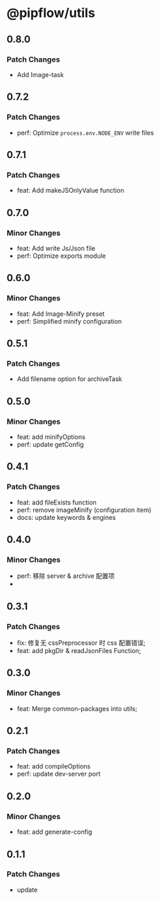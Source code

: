 # @pipflow/utils

## 0.8.0

### Patch Changes

- Add Image-task

## 0.7.2

### Patch Changes

- perf: Optimize `process.env.NODE_ENV` write files

## 0.7.1

### Patch Changes

- feat: Add makeJSOnlyValue function

## 0.7.0

### Minor Changes

- feat: Add write Js/Json file
- perf: Optimize exports module

## 0.6.0

### Minor Changes

- feat: Add Image-Minify preset
- perf: Simplified minify configuration

## 0.5.1

### Patch Changes

- Add filename option for archiveTask

## 0.5.0

### Minor Changes

- feat: add minifyOptions
- perf: update getConfig

## 0.4.1

### Patch Changes

- feat: add fileExists function
- perf: remove imageMinify (configuration item)
- docs: update keywords & engines

## 0.4.0

### Minor Changes

- perf: 移除 server & archive 配置项
-

## 0.3.1

### Patch Changes

- fix: 修复无 cssPreprocessor 时 css 配置错误;
- feat: add pkgDir & readJsonFiles Function;

## 0.3.0

### Minor Changes

- feat: Merge common-packages into utils;

## 0.2.1

### Patch Changes

- feat: add compileOptions
- perf: update dev-server port

## 0.2.0

### Minor Changes

- feat: add generate-config

## 0.1.1

### Patch Changes

- update
